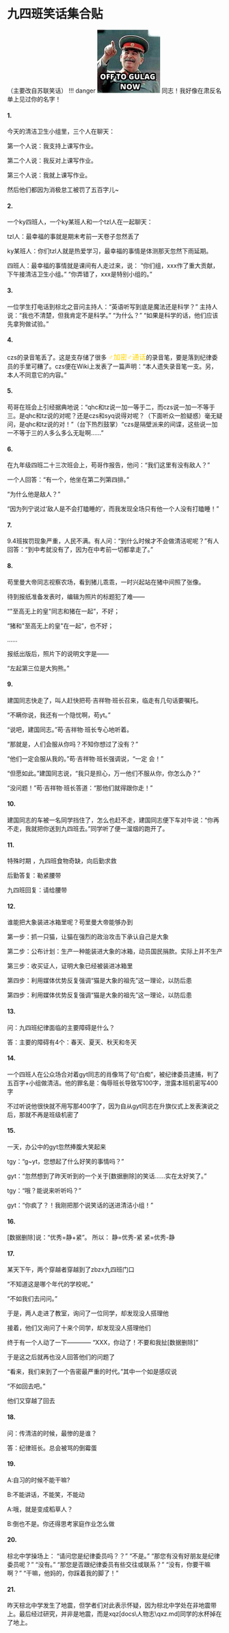# 九四班笑话集合贴
（主要改自苏联笑话）
!!! danger
    ![](pic\147px-OFF_TO_GULAG.jpg)
    同志！我好像在肃反名单上见过你的名字！


#### 1.
今天的清洁卫生小组里，三个人在聊天：

第一个人说：我支持上课写作业。

第二个人说：我反对上课写作业。

第三个人说：我就上课写作业。

然后他们都因为消极怠工被罚了五百字儿~

#### 2.
一个ky四班人，一个ky某班人和一个tzl人在一起聊天：

tzl人：最幸福的事就是期末考前一天卷子忽然丢了

ky某班人：你们tzl人就是热爱学习，最幸福的事情是体测那天忽然下雨延期。

四班人：最幸福的事情就是课间有人走过来，说：
“你们组，xxx作了重大贡献，下午接清洁卫生小组。”
“你弄错了，xxx是特别小组的。”

#### 3.
一位学生打电话到棕北之音问主持人：“英语听写到底是魔法还是科学？”
主持人说：“我也不清楚，但我肯定不是科学。”
“为什么？”
“如果是科学的话，他们应该先拿狗做试验。”

#### 4.
 czs的录音笔丢了。这是支存储了很多 <font color=#ffd700 size=3>♂加密♂通话</font>的录音笔，要是落到纪律委员的手里可糟了。czs便在Wiki上发表了一篇声明：“本人遗失录音笔一支。另，本人不同意它的内容。”

#### 5.
苟哥在班会上引经据典地说：“qhc和tz说一加一等于二，而czs说一加一不等于三。是qhc和tz说的对呢？还是czs和syq说得对呢？（下面听众一脸疑惑）毫无疑问，是qhc和tz说的对！”（台下热烈鼓掌）“czs是隔壁派来的间谍，这些说一加一不等于三的人多么多么无耻啊……”


#### 6.
在九年级四班二十三次班会上，苟哥作报告，他问：“我们这里有没有敌人？”

一个人回答：“有一个，他坐在第二列第四排。”

“为什么他是敌人？”

“因为列宁说过‘敌人是不会打瞌睡的’，而我发现全场只有他一个人没有打瞌睡！”　

#### 7.
9.4班挨罚现象严重，人民不满。有人问：“到什么时候才不会做清洁呢呢？”有人回答：“到中考就没有了，因为在中考前一切都拿走了。”

#### 8.

苟里曼大帝同志视察农场，看到猪儿乖乖，一时兴起站在猪中间照了张像。

待到报纸准备发表时，编辑为照片的标题犯了难——

“"至高无上的皇"同志和猪在一起”，不好；

“猪和"至高无上的皇"在一起”，也不好；

……

报纸出版后，照片下的说明文字是——

“左起第三位是大狗熊。”

#### 9.
建国同志快走了，叫人赶快把苟·吉祥物·班长召来，临走有几句话要嘱托。

“不瞒你说，我还有一个隐忧啊，苟yt。”

“说吧，建国同志。”苟·吉祥物·班长专心地听着。

“那就是，人们会服从你吗？不知你想过了没有？”

“他们一定会服从我的。”苟·吉祥物·班长强调说，“一定
会！”

“但愿如此。”建国同志说，“我只是担心，万一他们不服从你，你怎么办？”

“没问题！”苟·吉祥物·班长答道：“那他们就得跟你走！”

#### 10.
建国同志的车被一名同学挡住了，怎么也赶不走，建国同志便下车对牛说：“你再不走，我就把你送到九四班去。”同学听了便一溜烟的跑开了。

#### 11.

特殊时期 ，九四班食物奇缺，向后勤求救

后勤答复：勒紧腰带

九四班回复：请给腰带

#### 12.
谁能把大象装进冰箱里呢？苟里曼大帝能够办到

第一步：抓一只猫，让猫在强烈的政治攻击下承认自己是大象

第二步：公布计划：生产一种能装进大象的冰箱，动员国民捐款。实际上并不生产

第三步：收买证人，证明大象已经被装进冰箱里

第四步：利用媒体优势反复强调“猫是大象的祖先”这一理论，以防后患

第四步：利用媒体优势反复强调“猫是大象的祖先”这一理论，以防后患

#### 13.
问：九四班纪律面临的主要障碍是什么？

答：主要的障碍有4个：春天、夏天、秋天和冬天

#### 14.
一个四班人在公众场合对着gyt同志的肖像骂了句“白痴”，被纪律委员逮捕，判了五百字+小组做清洁。他的罪名是：侮辱班长导致写100字，泄露本班机密写400字

不过听说他很快就不用写那400字了，因为自从gyt同志在升旗仪式上发表演说之后，那就不再是班级机密了

#### 15.
一天，办公中的gyt忽然捧腹大笑起来

tgy：“g~yt，您想起了什么好笑的事情吗？”

gyt：“忽然想到了昨天听到的一个关于[数据删除]的笑话……实在太好笑了。”

tgy：“哦？能说来听听吗？”

gyt：“你疯了？！我刚把那个说笑话的送进清洁小组！”

#### 16.
[数据删除]说：“优秀=静+紧”。
所以：
静=优秀-紧
紧=优秀-静

#### 17.
某天下午，两个穿越者穿越到了zbzx九四班门口

“不知道这是哪个年代的学校呢。”

“不如我们去问问。”

于是，两人走进了教室，询问了一位同学，却发现没人搭理他

接着，他们又询问了十来个同学，却发现没人搭理他们

终于有一个人动了一下————
“XXX，你动了！不要和我扯[数据删除]”

于是这之后就再也没人回答他们的问题了

“看来，我们来到了一个告密最严重的时代。”其中一个如是感叹说

“不如回去吧。”

他们又穿越了回去

#### 18.
问：传清洁的时候，最惨的是谁？

答：纪律班长。总会被骂的倒霉蛋

#### 19.
A:自习的时候不能干嘛?

B:不能讲话，不能笑，不能动

A:哦，就是变成稻草人？

B:倒也不是。你还得思考家庭作业怎么做

#### 20.
棕北中学操场上：
“请问您是纪律委员吗？？”
“不是。”
“那您有没有好朋友是纪律委员呢？”
“没有。”
“那您是否跟纪律委员有些交往或联系？”
“没有，你要干嘛啊？”
“干嘛，他妈的，你踩着我的脚了！”

#### 21.
昨天棕北中学发生了地震，但学者们对此表示怀疑，因为棕北中学处在非地震带上。最后经过研究，并非是地震，而是xqz[docs\人物志\qxz.md]同学的水杯掉在了地上。

